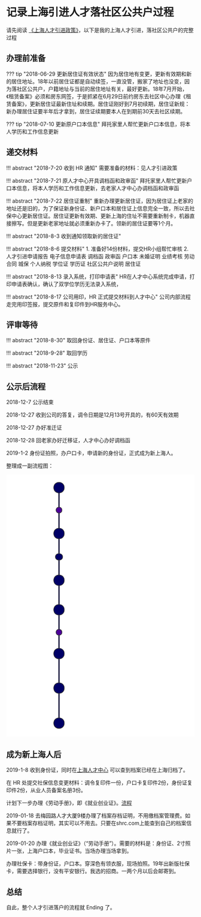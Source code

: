 # 记录上海引进人才落社区公共户过程

请先阅读 [《上海人才引进政策》](http://www.12333sh.gov.cn/201712333/wsbs/bszn/rsrc/201801/t20180129_1278040.shtml)，以下是我的上海人才引进，落社区公共户的完整过程

## 办理前准备

??? tip "2018-06-29 更新居住证有效状态"
    因为居住地有变更，更新有效期和新的居住地址。18年以前居住证都是自动续签，一直没管，搬家了地址也没变，因为落社区公共户，户籍地址与当前的居住地址有关，最好更新。18年7月开始，《租赁备案》必须和房东网签，于是抓紧在6月29日前约房东去社区中心办理《租赁备案》，更新居住证最新住址和续期。居住证刚好到7月初续期，居住证新规：新办理居住证要半年后才拿到，居住证续期要本人在到期前30天去社区续期。

??? tip "2018-07-10 更新原户口本信息"
    拜托家里人帮忙更新户口本信息，将本人学历和工作信息更新

## 递交材料

!!! abstract "2018-7-20 收到 HR 通知"
    需要准备的材料：见人才引进政策

!!! abstract "2018-7-21 原人才中心开具调档函和政审函"
    拜托家里人帮忙更新户口本信息，将本人学历和工作信息更新，去老家人才中心办调档函和政审函

!!! abstract "2018-7-22 居住证重制"
    重新办理更新居住证，因为居住证上老家的地址还是旧的，为了保证新身份证、新户口本和居住证上信息完全一致，所以去社保中心更新居住证。居住证更新有效期、更新上海的住址不需要重新制卡，机器直接擦写。但是更新老家地址就必须重新办卡了。领新的居住证要等1个月。

!!! abstract "2018-8-3 收到通知领取新的居住证"

!!! abstract "2018-8-6 提交材料"
    1. 准备好14份材料，提交HR小组帮忙审核
    2. 人才引进申请报告 电子信息申请表 调档函 政审函 户口本 未婚证明 业绩考核 劳动合同 城保 个人纳税 学位证 学历证 社区公共户说明 居住证

!!! abstract "2018-8-13 录入系统，打印申请表"
    HR在人才中心系统完成申请，打印申请表确认，确认了双学位学历无法录入系统，

!!! abstract "2018-8-17 公司用印，HR 正式提交材料到人才中心"
    公司内部流程走完用印签报，提交原件和复印件到HR服务中心。

## 评审等待

!!! abstract "2018-8-30"
    取回身份证、居住证、户口本等原件

!!! abstract "2018-9-28"
    取回学历

!!! abstract "2018-11-23"
    公示

## 公示后流程

2018-12-7
公示结束

2018-12-27
收到公司的答复，调令日期是12月13号开具的，有60天有效期

2018-12-27
办好准迁证

2018-12-28
回老家办好迁移证，人才中心办好调档函

2019-1-2
身份证拍照，办户口卡，申请新的身份证，正式成为新上海人。

整理成一副流程图：

![a](img/flow.svg)

## 成为新上海人后

2019-1-8
收到身份证，同时在[上海人才中心](http://222.68.19.232/webMaster/ggrs/ggrs_dawtgl4.htm) 可以查到档案已经在上海归档了。

在 HR 处提交社保信息变更材料：调令复印件一份，户口卡复印件2份，身份证复印件2份，从业人员备案名册3份。

计划下一步办理《劳动手册》，即《就业创业证》。[流程](http://www.12333sh.gov.cn/201712333/wsbs/bszn/jyfw/201711/t20171101_1264263.shtml)

2019-01-18
去梅园路人才大厦9楼办理了档案存档证明，不用缴档案管理费。如果不要档案存档证明，其实可以不用去。只要在shrc.com上能查到自己的档案信息就行了。

2019-01-20
办理《就业创业证》（“劳动手册”）。需要的材料是：身份证、2寸照片一张，上海户口本，毕业证书。当场办理当场拿到。

办理社保卡：带身份证，户口本。穿深色有领衣服，现场拍照。19年出新版社保卡，需要选择银行，没有平安银行。我选的招商。一两个月以后会邮寄到。

## 总结

自此，整个人才引进落户的流程就 Ending 了。